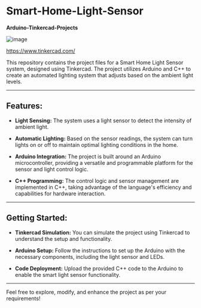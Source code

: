 # Smart-Home-Light-Sensor
**Arduino-Tinkercad-Projects**


![image](https://github.com/user-attachments/assets/1313035a-09b7-42da-99df-40d6ae91eb29)

https://www.tinkercad.com/

This repository contains the project files for a Smart Home Light Sensor system, designed using Tinkercad. The project utilizes Arduino and C++ to create an automated lighting system that adjusts based on the ambient light levels.

---
## Features:
*  <b>Light Sensing:</b> The system uses a light sensor to detect the intensity of ambient light.

*  <b>Automatic Lighting:</b>  Based on the sensor readings, the system can turn lights on or off to maintain optimal lighting conditions in the home.

*  <b>Arduino Integration:</b>  The project is built around an Arduino microcontroller, providing a versatile and programmable platform for the sensor and light control logic.

*  <b>C++ Programming:</b>  The control logic and sensor management are implemented in C++, taking advantage of the language's efficiency and capabilities for hardware interaction.

---
## Getting Started:
*  <b>Tinkercad Simulation:</b> You can simulate the project using Tinkercad to understand the setup and functionality.

*  <b>Arduino Setup:</b> Follow the instructions to set up the Arduino with the necessary components, including the light sensor and LEDs.

*  <b>Code Deployment:</b> Upload the provided C++ code to the Arduino to enable the smart light sensor functionality.

---
Feel free to explore, modify, and enhance the project as per your requirements!
